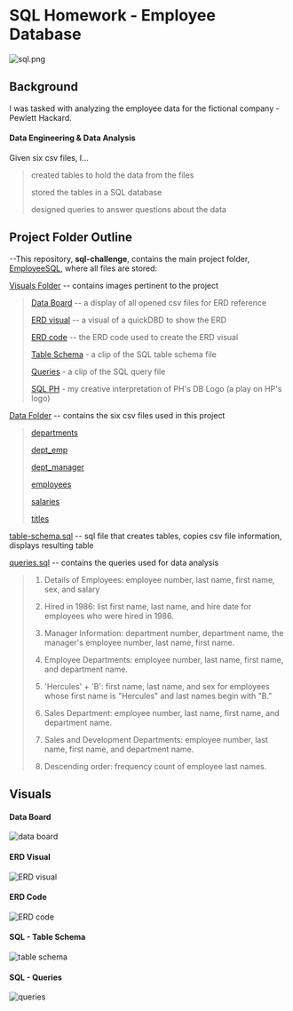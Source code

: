 # SQL Homework - Employee Database

![sql.png](EmployeeSQL/visuals/sql_hp.PNG)
 
## Background

I was tasked with analyzing the employee data for the fictional company - Pewlett Hackard. 

#### Data Engineering & Data Analysis
Given six csv files, I...
> created tables to hold the data from the files <p>
> stored the tables in a SQL database <p>
> designed queries to answer questions about the data <p> <p>

## Project Folder Outline

--This repository, __sql-challenge__, contains the main project folder, [EmployeeSQL](EmployeeSQL), where all files are stored: <p> <p>
 
[Visuals Folder](EmployeeSQL/visuals) -- contains images pertinent to the project <p>

> [Data Board](EmployeeSQL/visuals/data-board.PNG) -- a display of all opened csv files for ERD reference <p>
> [ERD visual](EmployeeSQL/visuals/erd-visual.PNG) -- a visual of a quickDBD to show the ERD  <p>
> [ERD code](EmployeeSQL/visuals/erd-code.txt) -- the ERD code used to create the ERD visual <p>
> [Table Schema](EmployeeSQL/visuals/table-schema.PNG) - a clip of the SQL table schema file <p>
> [Queries](EmployeeSQL/visuals/queries.PNG) - a clip of the SQL query file <p>
> [SQL PH](EmployeeSQL/visuals/sql_hp.PNG) - my creative interpretation of PH's DB Logo (a play on HP's logo) <p>

[Data Folder](EmployeeSQL/data) --  contains the six csv files used in this project <p>
 
> [departments](EmployeeSQL/data/departments.csv) <p>
> [dept_emp](EmployeeSQL/data/dept_emp.csv) <p>
> [dept_manager](EmployeeSQL/data/dept_manager.csv) <p>
> [employees](https://raw.githubusercontent.com/chelseasenter/sql-challenge/main/EmployeeSQL/data/employees.csv) <p>
> [salaries](EmployeeSQL/data/salaries.csv) <p>
> [titles](EmployeeSQL/data/titles.csv) <p>

[table-schema.sql](EmployeeSQL/table_schema.sql) -- sql file that creates tables, copies csv file information, displays resulting table <p>

[queries.sql](EmployeeSQL/queries.sql) -- contains the queries used for data analysis <p>
> 1. Details of Employees: employee number, last name, first name, sex, and salary <p>
> 2. Hired in 1986: list first name, last name, and hire date for employees who were hired in 1986. <p>
> 3. Manager Information: department number, department name, the manager's employee number, last name, first name. <p>
> 4. Employee Departments: employee number, last name, first name, and department name. <p>
> 5. 'Hercules' + 'B': first name, last name, and sex for employees whose first name is "Hercules" and last names begin with "B." <p>
> 6. Sales Department: employee number, last name, first name, and department name. <p>
> 7. Sales and Development Departments: employee number, last name, first name, and department name. <p>
> 8. Descending order: frequency count of employee last names. <p> <p>

## Visuals

#### Data Board
![data board](EmployeeSQL/visuals/data-board.PNG) <p>
#### ERD Visual
![ERD visual](EmployeeSQL/visuals/erd-visual.PNG) <p>
#### ERD Code
![ERD code](EmployeeSQL/visuals/erd-code.PNG) <p>
#### SQL - Table Schema
![table schema](EmployeeSQL/visuals/table-schema.PNG) <p>
#### SQL - Queries 
![queries](EmployeeSQL/visuals/queries.PNG) <p>


